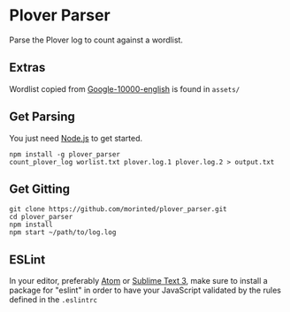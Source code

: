 # Plover Parser

Parse the Plover log to count against a wordlist.

## Extras

Wordlist copied from [Google-10000-english](https://github.com/first20hours/google-10000-english) is found in `assets/`

## Get Parsing

You just need [Node.js](https://nodejs.org/en/) to get started.

```
npm install -g plover_parser
count_plover_log worlist.txt plover.log.1 plover.log.2 > output.txt
```

## Get Gitting

```
git clone https://github.com/morinted/plover_parser.git
cd plover_parser
npm install
npm start ~/path/to/log.log
```

## ESLint

In your editor, preferably [Atom](http://atom.io) or [Sublime Text 3](http://sublimetext.com), make sure to install a package for "eslint" in order to have your JavaScript validated by the rules defined in the `.eslintrc`
